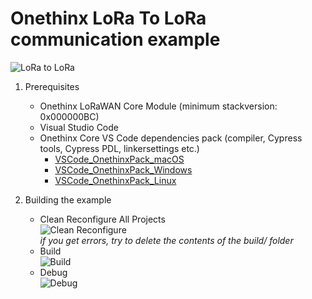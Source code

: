 # Onethinx LoRa To LoRa communication example
   
   ![LoRa to LoRa](../assets/LoRa-to-LoRa.gif?raw=true)<br/>
   

1. Prerequisites
    - Onethinx LoRaWAN Core Module (minimum stackversion: 0x000000BC)
    - Visual Studio Code
    - Onethinx Core VS Code dependencies pack (compiler, Cypress tools, Cypress PDL, linkersettings etc.)
      - [VSCode_OnethinxPack_macOS](https://github.com/onethinx/VSCode_OnethinxPack_macOS)
      - [VSCode_OnethinxPack_Windows](https://github.com/onethinx/VSCode_OnethinxPack_Windows)
      - [VSCode_OnethinxPack_Linux](https://github.com/onethinx/VSCode_OnethinxPack_Linux)

2. Building the example
   - Clean Reconfigure All Projects<br/>
   ![Clean Reconfigure](../assets/CleanReconfigure.png?raw=true)<br/>
     *if you get errors, try to delete the contents of the build/ folder*
   - Build<br/>
   ![Build](../assets/Build.png?raw=true)
   - Debug<br/>
   ![Debug](../assets/Debug.png?raw=true)
